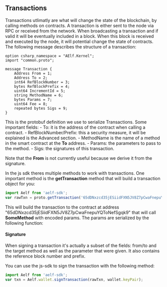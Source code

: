 ## Transactions

Transactions utlimatly are what will change the state of the blockchain, by calling methods on contracts. A transaction is either sent to the node via RPC or received from the network. When broadcasting a transaction and if valid it will be eventually included in a block. When this block is received and executed by the node, it will potential change the state of contracts. The following message describes the structure of a transaction:

```Proto
option csharp_namespace = "AElf.Kernel";
import "common.proto";

message Transaction {
    Address From = 1;
    Address To = 2;
    int64 RefBlockNumber = 3;
    bytes RefBlockPrefix = 4;
    uint64 IncrementId = 5;
    string MethodName = 6;
    bytes Params = 7;
    uint64 Fee = 8;
    repeated bytes Sigs = 9;
}
```

This is the protobuf definition we use to serialize Transactions. Some important fields:
    - To: it is the address of the contract when calling a contract.
    - RefBlockNumber/Prefix: this a security measure, it will be explained is the Advanced section.
    - MethodName is the name of a method in the smart contract at the **To** address.
    - Params: the parameters to pass to the method.
    - Sigs: the signatures of this transaction.

Note that the **From** is not currently useful because we derive it from the signature.

In the js sdk theres multiple methods to work with transactions. One important method is the **getTransaction** method that will build a transaction object for you:

```js
import Aelf from 'aelf-sdk';
var rawTxn = proto.getTransaction('65dDNxzcd35jESiidFXN5JV8Z7pCwaFnepuYQToNefSgqk9''65dDNxzcd35jESiidFXN5JV8Z7pCwaFnepuYQToNefSgqk9', 'SomeMethod', encodedParams);
```

This will build the transaction to the contract at address "65dDNxzcd35jESiidFXN5JV8Z7pCwaFnepuYQToNefSgqk9" that will call **SomeMethod** with encoded params. The params are serialized by the following function:

#### Signature 

When signing a transaction it's actually a subset of the fields: from/to and the target method as well as the parameter that were given. It also contains the reference block number and prefix. 

You can use the js-sdk to sign the transaction with the following method:
```js
import Aelf from 'aelf-sdk';
var txn = Aelf.wallet.signTransaction(rawTxn, wallet.keyPair);
```
